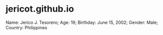 # jericot.github.io

Name: Jerico J. Tesorero;
Age: 19;
Birthday: June 15, 2002;
Gender: Male;
Country: Philippines

